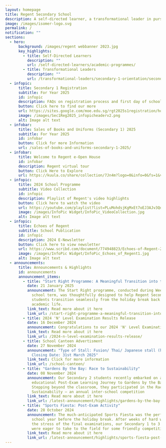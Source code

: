 ```yaml
---
layout: homepage
title: Regent Secondary School
description: A self-directed learner, a transformational leader in pursuit of excellence.
image: /images/isomer-logo.svg
permalink: /
notification: ""
sections:
  - hero:
      background: /images/regent webbanner 2023.jpg
      key_highlights:
        - title: Self-Directed Learners
          description: ""
          url: /self-directed-learners/academic-programmes/
        - title: Transformational Leaders
          description: ""
          url: /transformational-leaders/secondary-1-orientation/secondary-1-orientation-2024/
  - infopic:
      title: Secondary 1 Registration
      subtitle: For Year 2025
      id: infopic
      description: FAQs on registration process and first day of school.
      button: Click here to find our more
      url: https://sites.google.com/moe.edu.sg/rgt2025s1registration/home
      image: /images/Sec1Reg2025_infopicheaderv2.png
      alt: Image alt text
  - infobar:
      title: Sales of Books and Uniforms (Secondary 1) 2025
      subtitle: For Year 2025
      id: infobar
      button: Click for more Information
      url: /sales-of-books-and-uniforms-secondary-1-2025/
  - infobar:
      title: Welcome to Regent e-Open House
      id: infobar
      description: Regent virtual tour
      button: Click Here to Explore
      url: https://kuula.co/share/collection/7Jn4m?logo=0&info=0&fs=1&vr=1&sd=1&initload=0&thumbs=1
  - infopic:
      title: 2024 School Programme
      subtitle: Video Collection
      id: infopic
      description: Playlist of Regent's video highlights
      button: Click here to watch the video
      url: https://youtube.com/playlist?list=PLuMohdsjKgMxEt7oEJ3AJv3QdFJlNwxqA&si=oNn09CmJt_QveLe7
      image: /images/InfoPic Widget/InfoPic_VideoCollection.jpg
      alt: Image alt text
  - infopic:
      title: Echoes of Regent
      subtitle: School Publication
      id: infopic
      description: 2024 E-Newsletter
      button: Click here to view newsletter
      url: https://www.scribd.com/document/774948823/Echoes-of-Regent-2024
      image: /images/InfoPic Widget/InfoPic_Echoes_of_Regent1.jpg
      alt: Image alt text
  - announcements:
      title: Announcements & Highlights
      id: announcements
      announcement_items:
        - title: "Start Right Programme: A Meaningful Transition into the New School Year"
          date: 21 January 2025
          announcement: The Start Right programme, conducted during Weeks 0 and 1 of the
            school term, was thoughtfully designed to help Regent Secondary
            students transition seamlessly from the holiday break back into
            academic life.
          link_text: Read more about it here
          link_url: /start-right-programme-a-meaningful-transition-into-the-new-school-year/
        - title: 2024 'N' Level Examination Results Release
          date: 16 December 2024
          announcement: Congratulations to our 2024 'N' Level Examinations Top Performers!
          link_text: Read more about it here
          link_url: /2024-n-level-examination-results-release/
        - title: School Canteen Advertisment
          date: 27 November 2024
          announcement: "Type of Stall: Fusion/ Thai/ Japanese stall (halal/non-halal) |
            Closing Date: 31st March 2025"
          link_text: Click for more information
          link_url: /school-canteen/
        - title: "Gardens By the Bay: Race to Sustainability"
          date: 08 November 2024
          announcement: Our Secondary 2 students recently embarked on an engaging and
            educational Post-Exam Learning Journey to Gardens by the Bay.
            Stepping beyond the classroom, they participated in the Race to
            Sustainability — an annual inter-school competition
          link_text: Read more about it here
          link_url: /latest-announcement/highlights/gardens-by-the-bay-race-to-sustainability/
        - title: "Sports Fiesta: Post-Exam Activity"
          date: 28 October 2024
          announcement: The much-anticipated Sports Fiesta was the perfect way to end the
            school year before the holiday break. After weeks of hard work and
            the stress of the final examinations, our Secondary 1 to 3 students
            were eager to take to the field for some friendly competition
          link_text: Read more about it here
          link_url: /latest-announcement/highlights/sports-fiesta-post-exam-activity/
---
```

